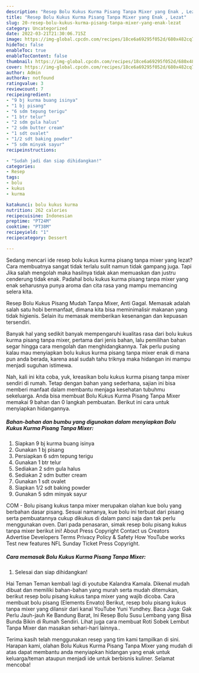 ```yaml
---
description: "Resep Bolu Kukus Kurma Pisang Tanpa Mixer yang Enak , Lezat"
title: "Resep Bolu Kukus Kurma Pisang Tanpa Mixer yang Enak , Lezat"
slug: 20-resep-bolu-kukus-kurma-pisang-tanpa-mixer-yang-enak-lezat
category: Uncategorized
date: 2022-03-21T21:30:06.715Z
image: https://img-global.cpcdn.com/recipes/18ce6a69295f052d/680x482cq70/bolu-kukus-kurma-pisang-tanpa-mixer-foto-resep-utama.jpg
hideToc: false
enableToc: true
enableTocContent: false
thumbnail: https://img-global.cpcdn.com/recipes/18ce6a69295f052d/680x482cq70/bolu-kukus-kurma-pisang-tanpa-mixer-foto-resep-utama.jpg
cover: https://img-global.cpcdn.com/recipes/18ce6a69295f052d/680x482cq70/bolu-kukus-kurma-pisang-tanpa-mixer-foto-resep-utama.jpg
author: Admin
authorAv: notfound
ratingvalue: 3
reviewcount: 7
recipeingredient:
- "9 bj kurma buang isinya"
- "1 bj pisang"
- "6 sdm tepung terigu"
- "1 btr telur"
- "2 sdm gula halus"
- "2 sdm butter cream"
- "1 sdt ovalet"
- "1/2 sdt baking powder"
- "5 sdm minyak sayur"
recipeinstructions:

- "Sudah jadi dan siap dihidangkan!"
categories:
- Resep
tags:
- bolu
- kukus
- kurma

katakunci: bolu kukus kurma 
nutrition: 262 calories
recipecuisine: Indonesian
preptime: "PT24M"
cooktime: "PT38M"
recipeyield: "1"
recipecategory: Dessert

---
```



Sedang mencari ide resep bolu kukus kurma pisang tanpa mixer yang lezat? Cara membuatnya sangat tidak terlalu sulit namun tidak gampang juga. Tapi Jika salah mengolah maka hasilnya tidak akan memuaskan dan justru cenderung tidak enak. Padahal bolu kukus kurma pisang tanpa mixer yang enak seharusnya punya aroma dan cita rasa yang mampu memancing selera kita.


Resep Bolu Kukus Pisang Mudah Tanpa Mixer, Anti Gagal. Memasak adalah salah satu hobi bermanfaat, dimana kita bisa meminimalisir makanan yang tidak higienis. Selain itu memasak memberikan kesenangan dan kepuasan tersendiri.

Banyak hal yang sedikit banyak mempengaruhi kualitas rasa dari bolu kukus kurma pisang tanpa mixer, pertama dari jenis bahan, lalu pemilihan bahan segar hingga cara mengolah dan menghidangkannya. Tak perlu pusing kalau mau menyiapkan bolu kukus kurma pisang tanpa mixer enak di mana pun anda berada, karena asal sudah tahu triknya maka hidangan ini mampu menjadi suguhan istimewa.


Nah, kali ini kita coba, yuk, kreasikan bolu kukus kurma pisang tanpa mixer sendiri di rumah. Tetap dengan bahan yang sederhana, sajian ini bisa memberi manfaat dalam membantu menjaga kesehatan tubuhmu sekeluarga. Anda bisa membuat Bolu Kukus Kurma Pisang Tanpa Mixer memakai 9 bahan dan 0 langkah pembuatan. Berikut ini cara untuk menyiapkan hidangannya.

<!--inarticleads1-->

##### Bahan-bahan dan bumbu yang digunakan dalam menyiapkan Bolu Kukus Kurma Pisang Tanpa Mixer:

1. Siapkan 9 bj kurma buang isinya
1. Gunakan 1 bj pisang
1. Persiapkan 6 sdm tepung terigu
1. Gunakan 1 btr telur
1. Sediakan 2 sdm gula halus
1. Sediakan 2 sdm butter cream
1. Gunakan 1 sdt ovalet
1. Siapkan 1/2 sdt baking powder
1. Gunakan 5 sdm minyak sayur


COM - Bolu pisang kukus tanpa mixer merupakan olahan kue bolu yang berbahan dasar pisang. Sesuai namanya, kue bolu ini terbuat dari pisang serta pembuatannya cukup dikukus di dalam panci saja dan tak perlu menggunakan oven. Dari pada penasaran, simak resep bolu pisang kukus tanpa mixer berikut ini! About Press Copyright Contact us Creators Advertise Developers Terms Privacy Policy &amp; Safety How YouTube works Test new features NFL Sunday Ticket Press Copyright. 

<!--inarticleads2-->

##### Cara memasak Bolu Kukus Kurma Pisang Tanpa Mixer:


1. Selesai dan siap dihidangkan!

Hai Teman Teman kembali lagi di youtube Kalandra Kamala. Dikenal mudah dibuat dan memiliki bahan-bahan yang murah serta mudah ditemukan, berikut resep bolu pisang kukus tanpa mixer yang wajib dicoba. Cara membuat bolu pisang (Elements Envato) Berikut, resep bolu pisang kukus tanpa mixer yang dilansir dari kanal YouTube Yuni Yundhey. Baca Juga: Gak Perlu Jauh-jauh Ke Bandung Barat, Ini Resep Bolu Susu Lembang yang Bisa Bunda Bikin di Rumah Sendiri. Lihat juga cara membuat Roti Sobek Lembut Tanpa Mixer dan masakan sehari-hari lainnya.. 

Terima kasih telah menggunakan resep yang tim kami tampilkan di sini. Harapan kami, olahan Bolu Kukus Kurma Pisang Tanpa Mixer yang mudah di atas dapat membantu anda menyiapkan hidangan yang enak untuk keluarga/teman ataupun menjadi ide untuk berbisnis kuliner. Selamat mencoba!
